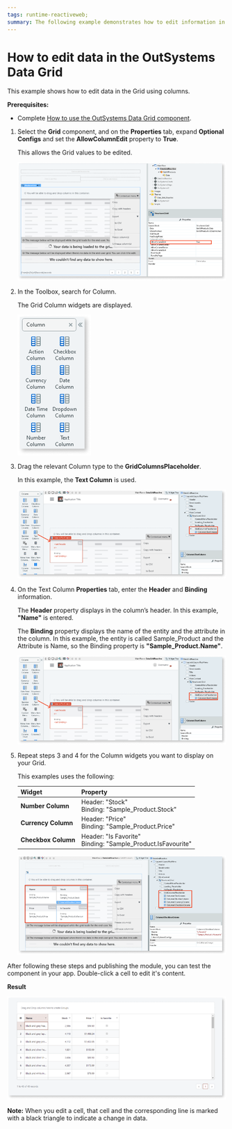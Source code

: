 ```yaml
---
tags: runtime-reactiveweb;
summary: The following example demonstrates how to edit information in the Grid using columns.
---
```

#  How to edit data in the OutSystems Data Grid

This example shows how to edit data in the Grid using columns.

**Prerequisites:** 

* Complete [How to use the OutSystems Data Grid component](how-to-view-data.md).

1. Select the **Grid** component, and on the **Properties** tab, expand **Optional Configs** and set the **AllowColumnEdit** property to **True**. 

    This allows the Grid values to be edited. 

   ![Set AllowColumnEdit property](images/grid-edit-true-ss.png)

1. In the Toolbox, search for Column.

    The Grid Column widgets are displayed.

   ![Search for Column widget](images/grid-edit-columns-ss.png)

1. Drag the relevant Column type to the **GridColumnsPlaceholder**. 

    In this example, the **Text Column** is used.

   ![Drag Text Column to placeholder](images/grid-edit-textcolumn-ss.png)

1. On the Text Column **Properties** tab, enter the **Header** and **Binding** information.

    The **Header** property displays in the column’s header. In this example, **"Name"** is entered. 
 
    The **Binding** property displays the name of the entity and the attribute in the column. In this example, the entity is called Sample_Product and the Attribute is Name, so the Binding property is **"Sample_Product.Name"**.

    ![Drag Text Column to placeholder](images/grid-edit-textcolumn-ss.png)

1. Repeat steps 3 and 4 for the Column widgets you want to display on your Grid. 

    This examples uses the following:

    | **Widget** | **Property** |
    |---|---|
    |**Number Column** | Header: "Stock" <br/> Binding: "Sample_Product.Stock"|
    | **Currency Column**| Header: "Price"<br/> Binding: "Sample_Product.Price" | 
    |**Checkbox Column** | Header: "Is Favorite"<br/>Binding: "Sample_Product.IsFavourite" |  

    ![Drag more columns to the placeholder](images/grid-edit-addcol-ss.png)

After following these steps and publishing the module, you can test the component in your app. Double-click a cell to edit it's content.

**Result**

![Result](images/grid-edit-result-ss.png)

**Note:** When you edit a cell, that cell and the corresponding line is marked with a black triangle to indicate a change in data. 
